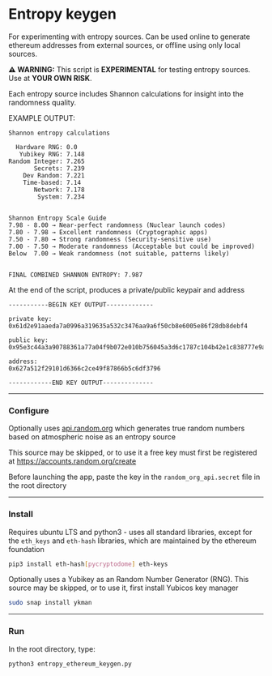 # Entropy keygen

For experimenting with entropy sources. Can be used online to generate ethereum addresses from external sources, or offline using only local sources.

**⚠️ WARNING:** This script is **EXPERIMENTAL** for testing entropy sources. Use at **YOUR OWN RISK**.

Each entropy source includes Shannon calculations for insight into the randomness quality.

EXAMPLE OUTPUT:

```
Shannon entropy calculations

  Hardware RNG: 0.0
   Yubikey RNG: 7.148
Random Integer: 7.265
       Secrets: 7.239
    Dev Random: 7.221
    Time-based: 7.14
       Network: 7.178
        System: 7.234


Shannon Entropy Scale Guide
7.98 - 8.00 → Near-perfect randomness (Nuclear launch codes)
7.80 - 7.98 → Excellent randomness (Cryptographic apps)
7.50 - 7.80 → Strong randomness (Security-sensitive use)
7.00 - 7.50 → Moderate randomness (Acceptable but could be improved)
Below  7.00 → Weak randomness (not suitable, patterns likely)


FINAL COMBINED SHANNON ENTROPY: 7.987

```



At the end of the script, produces a private/public keypair and address

```
-----------BEGIN KEY OUTPUT-------------

private key:
0x61d2e91aaeda7a0996a319635a532c3476aa9a6f50cb8e6005e86f28db8debf4

public key:
0x95e3c44a3a90788361a77a04f9b072e010b756045a3d6c1787c104b42e1c838777e9a1c1120bd99b6fc82dae4c3db7a97c894c2f0481e2f3238da66109b73367

address:
0x627a512f29101d6366c2ce49f87866b5c6df3796

------------END KEY OUTPUT--------------

```



---



### Configure

Optionally uses <a href="https://api.random.org/">api.random.org</a> which generates true random numbers based on atmospheric noise as an entropy source

This source may be skipped, or to use it a free key must first be registered at https://accounts.random.org/create

Before launching the app, paste the key in the `random_org_api.secret` file in the root directory

---



### Install

Requires ubuntu LTS and python3 - uses all standard libraries, except for the `eth_keys` and `eth-hash` libraries, which are maintained by the ethereum foundation

```bash
pip3 install eth-hash[pycryptodome] eth-keys
```

Optionally uses a Yubikey as an Random Number Generator (RNG). This source may be skipped, or to use it, first install Yubicos key manager

``````bash
sudo snap install ykman
``````

---



### Run

In the root directory, type:

```bash
python3 entropy_ethereum_keygen.py
```


